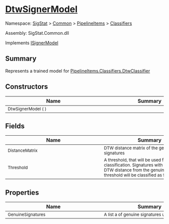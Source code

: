 # [DtwSignerModel](./DtwSignerModel.md)

Namespace: [SigStat]() > [Common](./../../README.md) > [PipelineItems]() > [Classifiers](./README.md)

Assembly: SigStat.Common.dll

Implements [ISignerModel](./../../Pipeline/ISignerModel.md)

## Summary
Represents a trained model for [PipelineItems.Classifiers.DtwClassifier](https://github.com/hargitomi97/sigstat/blob/master/docs/md/SigStat/Common/PipelineItems/Classifiers/DtwClassifier.md)

## Constructors

| Name | Summary | 
| --- | --- | 
| <sub>DtwSignerModel (  )</sub><div style="width: 290px">| <sub></sub><div style="width: 290px">| <br>


## Fields

| Name | Summary | 
| --- | --- | 
| <sub>DistanceMatrix</sub><div style="width: 290px">| <sub>DTW distance matrix of the genuine signatures</sub><div style="width: 290px">| <br>
| <sub>Threshold</sub><div style="width: 290px">| <sub>A threshold, that will be used for classification. Signatures with  an average DTW distance from the genuines above this threshold will  be classified as forgeries</sub><div style="width: 290px">| <br>


## Properties

| Name | Summary | 
| --- | --- | 
| <sub>GenuineSignatures</sub><div style="width: 290px">| <sub>A list a of genuine signatures used for training</sub><div style="width: 290px">| <br>


